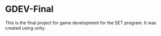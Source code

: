# GDEV-Final
This is the final project for game development for the SET program. It was created using unity.
